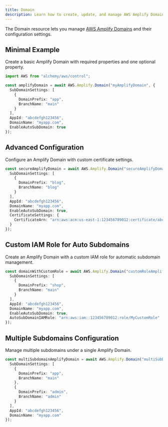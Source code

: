 ```yaml
---
title: Domain
description: Learn how to create, update, and manage AWS Amplify Domains using Alchemy Cloud Control.
---
```



The Domain resource lets you manage [AWS Amplify Domains](https://docs.aws.amazon.com/amplify/latest/userguide/) and their configuration settings.

## Minimal Example

Create a basic Amplify Domain with required properties and one optional property.

```ts
import AWS from "alchemy/aws/control";

const amplifyDomain = await AWS.Amplify.Domain("myAmplifyDomain", {
  SubDomainSettings: [
    {
      DomainPrefix: "app",
      BranchName: "main"
    }
  ],
  AppId: "abcdefgh123456",
  DomainName: "myapp.com",
  EnableAutoSubDomain: true
});
```

## Advanced Configuration

Configure an Amplify Domain with custom certificate settings.

```ts
const secureAmplifyDomain = await AWS.Amplify.Domain("secureAmplifyDomain", {
  SubDomainSettings: [
    {
      DomainPrefix: "blog",
      BranchName: "blog"
    }
  ],
  AppId: "abcdefgh123456",
  DomainName: "myapp.com",
  EnableAutoSubDomain: true,
  CertificateSettings: {
    CertificateArn: "arn:aws:acm:us-east-1:123456789012:certificate/abcd1234-5678-90ef-ghij-klmnopqrstuv"
  }
});
```

## Custom IAM Role for Auto Subdomains

Create an Amplify Domain with a custom IAM role for automatic subdomain management.

```ts
const domainWithCustomRole = await AWS.Amplify.Domain("customRoleAmplifyDomain", {
  SubDomainSettings: [
    {
      DomainPrefix: "shop",
      BranchName: "main"
    }
  ],
  AppId: "abcdefgh123456",
  DomainName: "myapp.com",
  EnableAutoSubDomain: true,
  AutoSubDomainIAMRole: "arn:aws:iam::123456789012:role/MyCustomRole"
});
```

## Multiple Subdomains Configuration

Manage multiple subdomains under a single Amplify Domain.

```ts
const multiSubdomainAmplifyDomain = await AWS.Amplify.Domain("multiSubDomainAmplifyDomain", {
  SubDomainSettings: [
    {
      DomainPrefix: "app",
      BranchName: "main"
    },
    {
      DomainPrefix: "admin",
      BranchName: "admin"
    }
  ],
  AppId: "abcdefgh123456",
  DomainName: "myapp.com"
});
```
